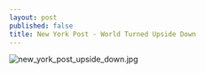 ```yaml
---
layout: post
published: false
title: New York Post - World Turned Upside Down
---
```

![new_york_post_upside_down.jpg](https://tappmiddle.github.io/img/new_york_post_upside_down.jpg)
